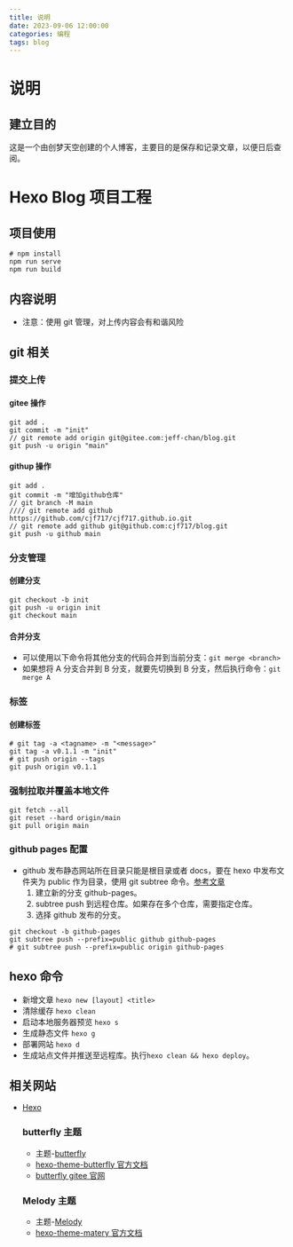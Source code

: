 ```yaml
---
title: 说明
date: 2023-09-06 12:00:00
categories: 编程
tags: blog
---
```


# 说明
## 建立目的
这是一个由创梦天空创建的个人博客，主要目的是保存和记录文章，以便日后查阅。

# Hexo Blog 项目工程

## 项目使用

```
# npm install
npm run serve
npm run build
```

## 内容说明

- 注意：使用 git 管理，对上传内容会有和谐风险

## git 相关

### 提交上传

#### gitee 操作

```
git add .
git commit -m "init"
// git remote add origin git@gitee.com:jeff-chan/blog.git
git push -u origin "main"
```

#### githup 操作

```
git add .
git commit -m "增加github仓库"
// git branch -M main
//// git remote add github https://github.com/cjf717/cjf717.github.io.git
// git remote add github git@github.com:cjf717/blog.git
git push -u github main
```

### 分支管理

#### 创建分支

```
git checkout -b init
git push -u origin init
git checkout main
```

#### 合并分支

- 可以使用以下命令将其他分支的代码合并到当前分支：`git merge <branch>`
- 如果想将 A 分支合并到 B 分支，就要先切换到 B 分支，然后执行命令：`git merge A`

### 标签

#### 创建标签

```
# git tag -a <tagname> -m "<message>"
git tag -a v0.1.1 -m "init"
# git push origin --tags
git push origin v0.1.1
```

### 强制拉取并覆盖本地文件

```
git fetch --all
git reset --hard origin/main
git pull origin main
```

### github pages 配置

- github 发布静态网站所在目录只能是根目录或者 docs，要在 hexo 中发布文件夹为 public 作为目录，使用 git subtree 命令。[参考文章](https://blog.csdn.net/mrliucx/article/details/125574957)
  1. 建立新的分支 github-pages。
  2. subtree push 到远程仓库。如果存在多个仓库，需要指定仓库。
  3. 选择 github 发布的分支。

```
git checkout -b github-pages
git subtree push --prefix=public github github-pages
# git subtree push --prefix=public origin github-pages
```

## hexo 命令

- 新增文章 `hexo new [layout] <title>`
- 清除缓存 `hexo clean`
- 启动本地服务器预览 `hexo s`
- 生成静态文件 `hexo g`
- 部署网站 `hexo d`
- 生成站点文件并推送至远程库。执行`hexo clean && hexo deploy`。
## 相关网站

- [Hexo](http://hexo.io/)
  ### butterfly 主题
  - 主题-[butterfly](https://github.com/jerryc127/hexo-theme-butterfly)
  - [hexo-theme-butterfly 官方文档](https://butterfly.js.org/)
  - [butterfly gitee 官网](https://gitee.com/immyw/hexo-theme-butterfly)
  ### Melody 主题
  - 主题-[Melody](https://github.com/Molunerfinn/hexo-theme-melody)
  - [hexo-theme-matery 官方文档](http://blinkfox.com/)
